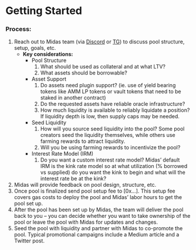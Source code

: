 # Getting Started

### Process:

1. Reach out to Midas team (via [Discord](https://discord.gg/cddSv7ATcq) or [TG](https://t.me/midascapitaltg)) to discuss pool structure, setup, goals, etc.
   * **Key considerations:**
     * Pool Structure
       1. What should be used as collateral and at what LTV?
       2. What assets should be borrowable?
     * Asset Support
       1. Do assets need plugin support? (ie. use of yield bearing tokens like AMM LP tokens or vault tokens that need to be staked in another contract)
       2. Do the requested assets have reliable oracle infrastructure?
       3. How much liquidity is available to reliably liquidate a position? If liquidity depth is low, then supply caps may be needed.
     * Seed Liquidity
       1. How will you source seed liquidity into the pool? Some pool creators seed the liquidity themselves, while others use farming rewards to attract liquidity.
       2. Will you be using farming rewards to incentivize the pool?
     * Interest Rate Model (IRM)
       1. Do you want a custom interest rate model? Midas’ default IRM is the kink rate model so at what utilization (% borrowed vs supplied) do you want the kink to begin and what will the interest rate be at the kink?
2. Midas will provide feedback on pool design, structure, etc.
3. Once pool is finalized send pool setup fee to \[0x…]. This setup fee covers gas costs to deploy the pool and Midas’ labor hours to get the pool set up.
4. After the pool has been set up by Midas, the team will deliver the pool back to you – you can decide whether you want to take ownership of the pool or leave the pool with Midas for updates and changes.
5. Seed the pool with liquidity and partner with Midas to co-promote the pool. Typical promotional campaigns include a Medium article and a Twitter post.

